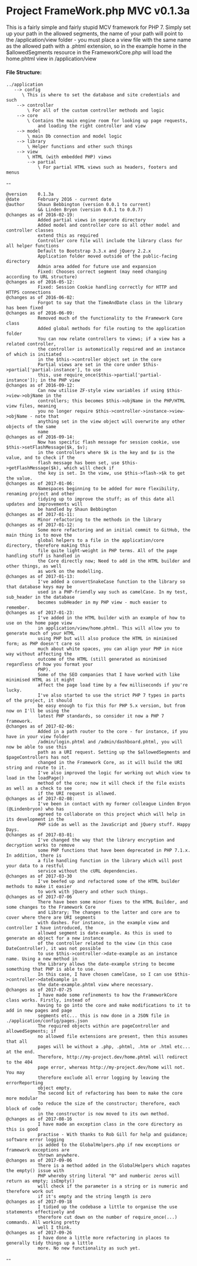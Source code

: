# Project FrameWork.php MVC v0.1.3a #

This is a fairly simple and fairly stupid MCV framework for PHP 7. Simply set up your path in the allowed segments, the name of your path will point to the /application/view folder - you must place a view file with the same name as the allowed path with a .phtml extension, so in the example home in the $allowedSegments resource in the FrameworkCore.php will load the home.phtml view in /application/view

#### File Structure: ####

	../application
	   --> config
	      \ This is where to set the database and site credentials and such
		--> controller
			\ For all of the custom controller methods and logic
		--> core
			\ Contains the main engine room for looking up page requests,
				and loading the right controller and view
		--> model
			\ main Db connection and model logic
		--> library
			\ Helper functions and other such things
		--> view
			\ HTML (with embedded PHP) views
			--> partial
				\ For partial HTML views such as headers, footers and menus

--


	@version	0.1.3a
	@date		February 2016 - current date
	@author		Shaun Bebbington (version 0.0.1 to current)
				&& Linden Bryon (version 0.0.1 to 0.0.7)
	@changes as of 2016-02-19:
				Added partial views in seperate directory
				Added model and controller core so all other model and controller classes
				extend this as required
				Controller core file will include the library class for all helper functions
				Default to Bootstrap 3.3.x and jQuery 2.2.x
				Application folder moved outside of the public-facing directory
				Admin area added for future use and expansion
				Fixed: Chooses correct segment (may need changing according to URL structure)
	@changes as of 2016-05-12:
				Fixed: Session Cookie handling correctly for HTTP and HTTPS connections
	@changes as of 2016-06-02:
				Forgot to say that the TimeAndDate class in the library has been fixed
	@changes as of 2016-06-09:
				Removed much of the functionality to the Framework Core class
				Added global methods for file routing to the application folder
				You can now relate controllers to views; if a view has a related controller,
				the controller is automatically required and an instance of which is initiated
				in the $this->controller object set in the core
				Partial views are set in the core under $this->partial['partial-instance'], to use
				this, use require_once($this->partial['partial-instance']); in the PHP view
	@changes as of 2016-09-12:
				Can now utilise ZF-style view variables if using $this->view->objName in the
				controllers; this becomes $this->objName in the PHP/HTML view files, meaning
				you no longer require $this->controller->instance->view->objName - note that
				anything set in the view object will overwrite any other objects of the same
				name
	@changes as of 2016-09-14:
				Now has specific flash message for session cookie, use $this->setFlashMessage($k, $v);
				in the controllers where $k is the key and $v is the value, and to check if the
				flash message has been set, use $this->getFlashMessage($k), which will check if
				the key is set. In the view, use $this->flash->$k to get the value.
	@changes as of 2017-01-06:
				Namespaces beginning to be added for more flexibility, renaming project and other
				tidying up to improve the stuff; as of this date all updates and improvements will
				be handled by Shaun Bebbington
	@changes as of 2017-01-11:
				Minor refactoring to the methods in the library
	@changes as of 2017-01-12:
				Some more refactoring and an initial commit to GitHub, the main thing is to move the
				global helpers to a file in the application/core directory, therefore making this
				file quite light-weight in PHP terms. All of the page handling stuff is handled in
				the Core directly now; Need to add in the HTML builder and other things, as well
				as work on the modelling.
	@changes as of 2017-01-13:
				I've added a convertSnakeCase function to the library so that database keys may be
				used in a PHP-friendly way such as camelCase. In my test, sub_header in the database
				becomes subHeader in my PHP view - much easier to remember.
	@changes as of 2017-01-23:
				I've added in the HTML builder with an example of how to use on the home page view
				in application/view/home.phtml. This will allow you to generate much of your HTML
				using PHP but will also produce the HTML in minimised form; as PHP doesn't care so
				much about white spaces, you can align your PHP in nice way without affecting the
				outcome of the HTML (still generated as minimised regardless of how you format your
				PHP).
				Some of the SEO companies that I have worked with like minimised HTML as it might
				affect the page load time by a few milliseconds if you're lucky.
				I've also started to use the strict PHP 7 types in parts of the project, it should
				be easy enough to fix this for PHP 5.x version, but from now on I'll be using the
				latest PHP standards, so consider it now a PHP 7 framework.
	@changes as of 2017-02-06:
				Added in a path router to the core - for instance, if you have in your view folder
				/admin/login.phtml and /admin/dashboard.phtml, you will now be able to use this
				path as a URI request. Setting up the $allowedSegments and $pageControllers has not
				changed in the Framework Core, as it will build the URI string and route to it.
				I've also improved the logic for working out which view to load in the loadPage()
				method of the core; now it will check if the file exists as well as a check to see
				if the URI request is allowed.
	@changes as of 2017-02-08:
				I've been in contact with my former colleague Linden Bryon (@Lindenbryon) who has
				agreed to collaborate on this project which will help in its development in the
				PHP side as well as the JavaScript and jQuery stuff. Happy Days.
	@changes as of 2017-03-01:
				I've changed the way that the library encryption and decryption works to remove
				some PHP functions that have been deprecated in PHP 7.1.x. In addition, there is
				a file handling function in the library which will post your data to a restful
				service without the cURL dependencies.
	@changes as of 2017-03-30
				I've beefed up and refactored some of the HTML builder methods to make it easier
				to work with jQuery and other such things.
	@changes as of 2017-07-06
				There have been some minor fixes to the HTML Builder, and some changes to the Framework Core
				and Library; The changes to the latter and core are to cover where there are URI segments
				with dashes. For instance, in the example view and controller I have introduced, the
				allowed segment is date-example. As this is used to generate an object for a new instance
				of the controller related to the view (in this case DateController), it was not possible
				to use $this->controller->date-example as an instance name. Using a new method in
				the Library allows the date-example string to become something that PHP is able to use.
				In this case, I have chosen camelCase, so I can use $this->controller->dateExample in
				the date-example.phtml view where necessary.
	@changes as of 2017-07-25
				I have made some refinements to how the FrameworkCore class works. Firstly, instead of
				having to go into the core and make modifications to it to add in new pages and page
				segments etc... this is now done in a JSON file in ./application/config/pages.json
				The required objects within are pageController and allowedSegments; if
				no allowed file extensions are present, then this assumes that all
				pages will be without a .php, .phtml, .htm or .html etc... at the end.
				Therefore, http://my-project.dev/home.phtml will redirect to the 404
				page error, whereas http://my-project.dev/home will not. You may
				therefore exclude all error logging by leaving the errorReporting
				object empty.
				The second bit of refactoring has been to make the core more modular
				to reduce the size of the constructor; therefore, each block of code
				in the constructor is now moved to its own method.
	@changes as of 2017-08-16
				I have made an exception class in the core directory as this is good
				practise - With thanks to Rob Gill for help and guidance; software error logging
				is added to the GlobalHelpers.php if new exceptions or framework exceptions are
				thrown anywhere.
	@changes as of 2017-09-06
				There is a method added in the GlobalHelpers which nagates the empty() issue with
				PHP whereby string literal "0" and numberic zeros will return as empty; isEmpty()
				will check if the parameter is a string or is numeric and therefore work out
				if it's empty and the string length is zero
	@changes as of 2017-09-18
				I tidied up the codebase a little to organise the use statements effectively and
				therefore cut down on the number of require_once(...) commands. All working pretty
				well I think.
	@changes as of 2017-09-26
				I have done a little more refactoring in places to generally tidy things up a little
				more. No new functionality as such yet.

--